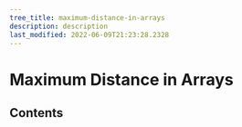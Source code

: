 ```yaml
---
tree_title: maximum-distance-in-arrays
description: description
last_modified: 2022-06-09T21:23:28.2328
---
```


# Maximum Distance in Arrays

## Contents
